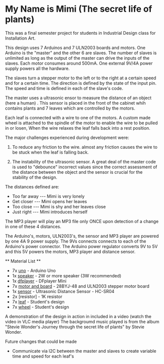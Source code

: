 
# My Name is Mimi (The secret life of plants)

This was a final semester project for students in Industrial Design class for Installation Art.

This design uses 7 Arduinos and 7 ULN2003 boards and motors. One Arduino is the "master" and the other 6 are  slaves. The number of slaves is unlimited as long as the output of the master can drive the inputs of the slaves. Each motor consumes around 500mA. One external 9V/4A power supply powers all the hardware.

The slaves turn a stepper motor to the left or to the right at a certain speed and for a certain time. The direction is defined by the state of the input pin. The speed and time is defined in each of the slave's code. 

The master uses a ultrasonic ensor to measure the distance of an object (here a human) . This sensor is placed  in the front of the cabinet whih contains plants and 7 leaves which are controlled by the motors. 

Each leaf is connected with a wire to one of the motors. A custom made wheel  is attached to the spindle of the motor to enable the wire to be pulled in or losen, When the wire relaxes the leaf falls back into a rest position. 

The major challenges experienced during development were:

1. To reduce any friction to the wire. almost any friction causes the wire to be stuck when the leaf is falling back.

2. The instability of the ultrasonic sensor. A great deal of the master code is used to "debounce" incorrect values since the correct assessment of the distance between the object and the sensor is crucial for the stability of the design.
 
The distances defined are:

- Too far away    --- Mimi is very lonely
- Get closer      --- Mimi opens her leaves
- Too close       --- Mimi is shy and her leaves close 
- Just right      --- Mimi introduces herself

The MP3 player will play an MP3 file only ONCE upon detection of a change in one of these 4 distances.

The Arduino's, motors, ULN2003's, the sensor and MP3 player are powered by one 4A 9 power supply. The 9Vs connects connects to each of the Arduino's power connector.  The Arduino power regulator converts 9V to 5V and this 5V powers the motors, MP3 player and distance sensor.

** Material List **

* 7x [uno] - Arduino Uno 
* 1x [speaker] - 2W or more speaker (3W recommended)
* 1x [dfplayer] - DFplayer Mini
* 7x [motor and board] - 28BYJ-48 and ULN2003 stepper motor board
* 1x [sensor] - Ultrasonic Distance Sensor - HC-SR04
* 2x [resistor] - 1K resistor
* 7x [leaf] - Student's design
* 7x [wheel] - Student's design


A demonstration of the design in action in included in a video (watch the video in VLC media player)
The backgroumd music played is from the album "Stevie Wonder's Journey through the secret life of plants" 
by Stevie Wonder. 

[uno]:  https://www.arduino.cc/	
[speaker]: https://www.amazon.com/2w-speaker/s?k=2w+speaker
[usb]: https://www.molex.com/molex/products/datasheet.jsp?part=active/0670687041_IO_CONNECTORS.xml
[dfplayer]: https://www.dfrobot.com/product-1121.html
[motor and board]: https://hobbycomponents.com/motors-and-servos/813-stepper-motor-and-uln2003-driver-board
[sensor]: https://www.sparkfun.com/products/15569
[music]: https://www.discogs.com/Stevie-Wonder-Stevie-Wonders-Journey-Through-The-Secret-Life-Of-Plants/master/86450
[leaf]: https://github.com/symdeb/Arduino-My-Name-Is-MiMi/blob/master/Presentation.pdf
[wheel]: https://github.com/symdeb/Arduino-My-Name-Is-MiMi/blob/master/Presentation.pdf


Future changes that could be made

* Communicate via I2C between the master and slaves to create variable time and speed for each leaf's 	 
